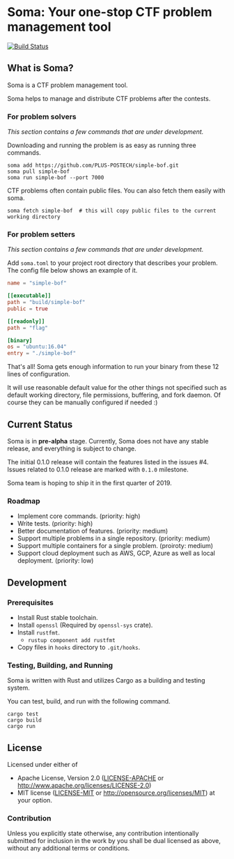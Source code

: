 # Soma: Your one-stop CTF problem management tool

[![Build Status](https://dev.azure.com/plus-postech/soma/_apis/build/status/PLUS-POSTECH.soma?branchName=master)](https://dev.azure.com/plus-postech/soma/_build/latest?definitionId=1?branchName=master)

## What is Soma?

Soma is a CTF problem management tool.

Soma helps to manage and distribute CTF problems after the contests.

### For problem solvers

*This section contains a few commands that are under development.*

Downloading and running the problem is as easy as running three commands.

```
soma add https://github.com/PLUS-POSTECH/simple-bof.git
soma pull simple-bof
soma run simple-bof --port 7000
```

CTF problems often contain public files. You can also fetch them easily with soma.

```
soma fetch simple-bof  # this will copy public files to the current working directory
```

### For problem setters

*This section contains a few commands that are under development.*

Add `soma.toml` to your project root directory that describes your problem.
The config file below shows an example of it.

```toml
name = "simple-bof"

[[executable]]
path = "build/simple-bof"
public = true

[[readonly]]
path = "flag"

[binary]
os = "ubuntu:16.04"
entry = "./simple-bof"
```

That's all! Soma gets enough information to run your binary from these 12 lines of configuration.

It will use reasonable default value for the other things not specified such as
default working directory, file permissions, buffering, and fork daemon.
Of course they can be manually configured if needed :)

## Current Status

Soma is in **pre-alpha** stage. Currently, Soma does not have any stable release, and everything is subject to change.

The initial 0.1.0 release will contain the features listed in the issues #4.
Issues related to 0.1.0 release are marked with `0.1.0` milestone.

Soma team is hoping to ship it in the first quarter of 2019.

### Roadmap

* Implement core commands. (priority: high)
* Write tests. (priority: high)
* Better documentation of features. (priority: medium)
* Support multiple problems in a single repository. (priority: medium)
* Support multiple containers for a single problem. (proiroty: medium)
* Support cloud deployment such as AWS, GCP, Azure as well as local deployment. (priority: low)


## Development

### Prerequisites

* Install Rust stable toolchain.
* Install `openssl` (Required by `openssl-sys` crate).
* Install `rustfmt`.
    * `rustup component add rustfmt`
* Copy files in `hooks` directory to `.git/hooks`.

### Testing, Building, and Running

Soma is written with Rust and utilizes Cargo as a building and testing system.

You can test, build, and run with the following command.

```
cargo test
cargo build
cargo run
```


## License

Licensed under either of
- Apache License, Version 2.0 ([LICENSE-APACHE](LICENSE-APACHE) or http://www.apache.org/licenses/LICENSE-2.0)
- MIT license ([LICENSE-MIT](LICENSE-MIT) or http://opensource.org/licenses/MIT)
at your option.


### Contribution

Unless you explicitly state otherwise, any contribution intentionally submitted for inclusion in the work by you shall be dual licensed as above, without any additional terms or conditions.

